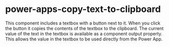 # power-apps-copy-text-to-clipboard
This component includes a textbox with a button next to it.  When you click the button it copies the contents of the textbox to the clipboard.  The current value of the text in the textbox is available as a component output property.  This allows the value in the textbox to be used directly from the Power App.
